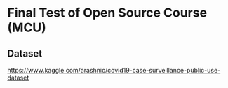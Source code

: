 # Final Test of Open Source Course (MCU)

## Dataset
https://www.kaggle.com/arashnic/covid19-case-surveillance-public-use-dataset
